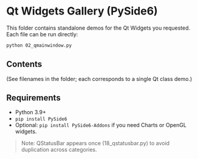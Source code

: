 # Qt Widgets Gallery (PySide6)

This folder contains standalone demos for the Qt Widgets you requested. Each file can be run directly:

```bash
python 02_qmainwindow.py
```

## Contents
(See filenames in the folder; each corresponds to a single Qt class demo.)

## Requirements

- Python 3.9+
- `pip install PySide6`
- Optional: `pip install PySide6-Addons` if you need Charts or OpenGL widgets.

> Note: QStatusBar appears once (18_qstatusbar.py) to avoid duplication across categories.
